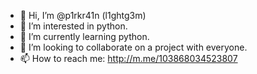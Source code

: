 - 👋 Hi, I’m @p1rkr41n (l1ghtg3m)
- 👀 I’m interested in python.
- 🌱 I’m currently learning python.
- 💞️ I’m looking to collaborate on a project with everyone.
- 📫 How to reach me: http://m.me/103868034523807

<!---
p1rkr41n/p1rkr41n is a ✨ special ✨ repository because its `README.md` (this file) appears on your GitHub profile.
You can click the Preview link to take a look at your changes.
--->
